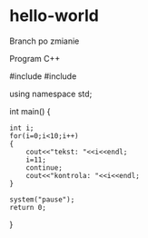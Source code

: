 # hello-world
Branch po zmianie

Program C++

 #include <iostream>
 #include <cstdlib>

using namespace std;


int main()
{

    int i;
    for(i=0;i<10;i++)
    {
        cout<<"tekst: "<<i<<endl;
        i=11; 
        continue;
        cout<<"kontrola: "<<i<<endl;
    }

    system("pause");
    return 0;
}






